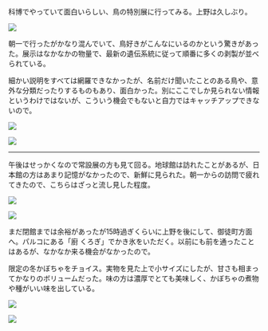科博でやっていて面白いらしい、鳥の特別展に行ってみる。上野は久しぶり。

![](https://photos.apkas.net/medium/202501/20250125-091317.webp)

朝一で行ったがかなり混んでいて、鳥好きがこんなにいるのかという驚きがあった。展示はなかなかの物量で、最新の遺伝系統に従って順番に多くの剥製が並べられている。

細かい説明をすべては網羅できなかったが、名前だけ聞いたことのある鳥や、意外な分類だったりするものもあり、面白かった。別にここでしか見られない情報というわけではないが、こういう機会でもないと自力ではキャッチアップできないので。

![](https://photos.apkas.net/medium/202501/20250125-101448.webp)

![](https://photos.apkas.net/medium/202501/20250125-104416.webp)

---

午後はせっかくなので常設展の方も見て回る。地球館は訪れたことがあるが、日本館の方はあまり記憶がなかったので、新鮮に見られた。朝一からの訪問で疲れてきたので、こちらはざっと流し見した程度。

![](https://photos.apkas.net/medium/202501/20250125-132921.webp)

![](https://photos.apkas.net/medium/202501/20250125-143108.webp)

まだ閉館までは余裕があったが15時過ぎくらいに上野を後にして、御徒町方面へ。パルコにある「廚 くろぎ」でかき氷をいただく。以前にも前を通ったことはあるが、なかなか来る機会がなかったので。

限定の冬かぼちゃをチョイス。実物を見た上で小サイズにしたが、甘さも相まってかなりのボリュームだった。味の方は濃厚でとても美味しく、かぼちゃの煮物や種がいい味を出している。

![](https://photos.apkas.net/medium/202501/20250125-152908.webp)

![](https://photos.apkas.net/medium/202501/20250125-155744.webp)
